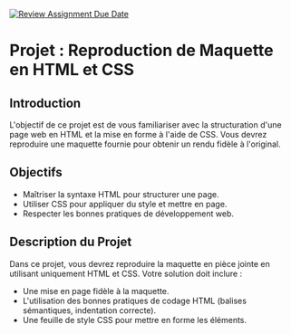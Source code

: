 [![Review Assignment Due Date](https://classroom.github.com/assets/deadline-readme-button-22041afd0340ce965d47ae6ef1cefeee28c7c493a6346c4f15d667ab976d596c.svg)](https://classroom.github.com/a/NfKZKcxR)
# Projet : Reproduction de Maquette en HTML et CSS

## Introduction
L'objectif de ce projet est de vous familiariser avec la structuration d'une page web en HTML et la mise en forme à l'aide de CSS. Vous devrez reproduire une maquette fournie pour obtenir un rendu fidèle à l'original.

## Objectifs
- Maîtriser la syntaxe HTML pour structurer une page.
- Utiliser CSS pour appliquer du style et mettre en page.
- Respecter les bonnes pratiques de développement web.

## Description du Projet
Dans ce projet, vous devrez reproduire la maquette en pièce jointe en utilisant uniquement HTML et CSS. Votre solution doit inclure :
- Une mise en page fidèle à la maquette.
- L'utilisation des bonnes pratiques de codage HTML (balises sémantiques, indentation correcte).
- Une feuille de style CSS pour mettre en forme les éléments.

